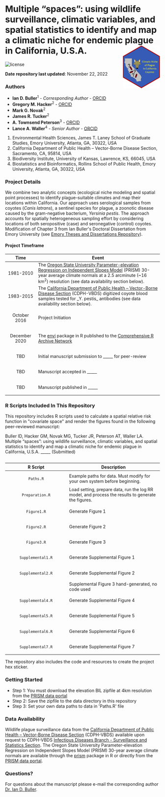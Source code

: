 Multiple “spaces”: using wildlife surveillance, climatic variables, and spatial statistics to identify and map a climatic niche for endemic plague in California, U.S.A. <img src="hex/hex.png" width="120" align="right" />
===================================================

![license](https://img.shields.io/badge/license-apache-yellow)

**Date repository last updated**: November 22, 2022

### Authors

* **Ian D. Buller**<sup>1</sup> - *Corresponding Author* - [ORCID](https://orcid.org/0000-0001-9477-8582)
* **Gregory M. Hacker**<sup>2</sup> - [ORCID](https://orcid.org/0000-0001-8925-643X)
* **Mark G. Novak**<sup>2</sup>
* **James R. Tucker**<sup>2</sup>
* **A. Townsend Peterson**<sup>3</sup> - [ORCID](https://orcid.org/0000-0003-0243-2379)
* **Lance A. Waller**<sup>4</sup> - *Senior Author* - [ORCID](https://orcid.org/0000-0001-5002-8886)

1.	Environmental Health Sciences, James T. Laney School of Graduate Studies, Emory University, Atlanta, GA, 30322, USA
2.  California Department of Public Health – Vector-Borne Disease Section, Sacramento, CA, 95814, USA
3.  Biodiversity Institute, University of Kansas, Lawrence, KS, 66045, USA
4.  Biostatistics and Bioinformatics, Rollins School of Public Health, Emory University, Atlanta, GA, 30322, USA

### Project Details

We combine two analytic concepts (ecological niche modeling and spatial point processes) to identify plague-suitable climates and map their locations within California. Our approach uses serological samples from coyotes (*Canis latrans*), a sentinel species for plague, a zoonotic disease caused by the gram-negative bacterium, *Yersinia pestis*. The approach accounts for spatially heterogeneous sampling effort by considering locations of both seropositive (case) and seronegative (control) coyotes. Modification of Chapter 3 from Ian Buller's Doctoral Dissertation from Emory University (see [Emory Theses and Dissertations Repository](https://etd.library.emory.edu/concern/etds/kh04dq776?locale=en)).

#### Project Timeframe

<table>
<colgroup>
<col width="20%" />
<col width="80%" />
</colgroup>
<thead>
<tr class="header">
<th>Time</th>
<th>Event</th>
</tr>
</thead>
<tbody>
<td><p align="center">1981-2010</p></td>
<td>The <a href="http://prism.oregonstate.edu/">Oregon State University Parameter-elevation Regression on Independent Slopes Model</a> (PRISM) 30-year average climate normals at a 2.5 arcminute (~16 km<sup>2</sup>) resolution (see data availability section below).</td>
</tr>
<td><p align="center">1983-2015</p></td>
<td>The <a href="https://www.cdph.ca.gov/Programs/CID/DCDC/Pages/VBDS.aspx">California Department of Public Health – Vector-Borne Disease Section</a> (CDPH-VBDS) digitized coyote blood samples tested for _Y. pestis_ antibodies (see data availability section below).</td>
</tr>
<td><p align="center">October 2016</p></td>
<td>Project Initiation</td>
</tr>
<td><p align="center">December 2020</p></td>
<td>The <a href="https://cran.r-project.org/package=envi">envi</a> package in R published to the <a href="https://cran.r-project.org">Comprehensive R Archive Network</a></td>
</tr>
<td><p align="center">TBD</p></td>
<td>Initial manuscript submission to _____ for peer-review</td>
</tr>
<td><p align="center">TBD</p></td>
<td>Manuscript accepted in _____ </td>
</tr>
<td><p align="center">TBD</p></td>
<td>Manuscript published in _____ </td>
</tr>
</tbody>
<table>

### R Scripts Included In This Repository

This repository includes R scripts used to calculate a spatial relative risk function in  "covariate space" and render the figures found in the following peer-reviewed manuscript:

Buller ID, Hacker GM, Novak MG, Tucker JR, Peterson AT, Waller LA. Multiple “spaces”: using wildlife surveillance, climatic variables, and spatial statistics to identify and map a climatic niche for endemic plague in California, U.S.A. _____ (Submitted)

<table>
<colgroup>
<col width="40%" />
<col width="60%" />
</colgroup>
<thead>
<tr class="header">
<th>R Script</th>
<th>Description</th>
</tr>
</thead>
<tbody>
<td><p align="center"><code>Paths.R</code></p></td>
<td>Example paths for data. Must modify for your own system before beginning.</td>
</tr>
<td><p align="center"><code>Preparation.R</code></p></td>
<td>Load setting, prepare data, run the log RR model, and process the results to generate the figures.</td>
</tr>
<td><p align="center"><code>Figure1.R</code></p></td>
<td>Generate Figure 1</td>
</tr>
<td><p align="center"><code>Figure2.R</code></p></td>
<td>Generate Figure 2</td>
</tr>
<td><p align="center"><code>Figure3.R</code></p></td>
<td>Generate Figure 3</td>
</tr>
<td><p align="center"><code>Supplemental1.R</code></p></td>
<td>Generate Supplemental Figure 1</td>
</tr>
<td><p align="center"><code>Supplemental2.R</code></p></td>
<td>Generate Supplemental Figure 2</td>
</tr>
<td></td>
<td>Supplemental Figure 3 hand-generated, no code used</td>
</tr>
<td><p align="center"><code>Supplemental4.R</code></p></td>
<td>Generate Supplemental Figure 4</td>
</tr>
<td><p align="center"><code>Supplemental5.R</code></p></td>
<td>Generate Supplemental Figure 5</td>
</tr>
<td><p align="center"><code>Supplemental6.R</code></p></td>
<td>Generate Supplemental Figure 6</td>
</tr>
<td><p align="center"><code>Supplemental7.R</code></p></td>
<td>Generate Supplemental Figure 7</td>
</tr>
</tbody>
<table>

The repository also includes the code and resources to create the project hex sticker.

### Getting Started

* Step 1: You must download the elevation BIL zipfile at 4km resolution from the [PRISM data portal](https://www.prism.oregonstate.edu/normals/)
* Step 2: Save the zipfile to the data directory in this repository
* Step 3: Set your own data paths to data in 'Paths.R' file

### Data Availability

Wildlife plague surveillance data from the [California Department of Public Health – Vector-Borne Disease Section](https://www.cdph.ca.gov/Programs/CID/DCDC/Pages/VBDS.aspx) (CDPH-VBDS) available upon request to CDPH-VBDS [Infectious Diseases Branch - Surveillance and Statistics Section](https://www.cdph.ca.gov/Programs/CID/DCDC/Pages/SSS.aspx). The Oregon State University Parameter-elevation Regression on Independent Slopes Model (PRISM) 30-year average climate normals are available through the [prism](https://cran.r-project.org/package=prism) package in R or directly from the [PRISM data portal](http://prism.oregonstate.edu/).

### Questions?

For questions about the manuscript please e-mail the corresponding author [Dr. Ian D. Buller](mailto:ian.buller@alumni.emory.edu).
